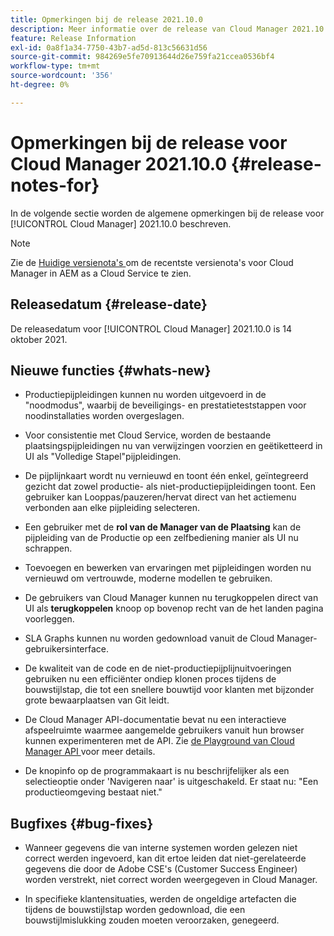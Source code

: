 ```yaml
---
title: Opmerkingen bij de release 2021.10.0
description: Meer informatie over de release van Cloud Manager 2021.10.0.
feature: Release Information
exl-id: 0a8f1a34-7750-43b7-ad5d-813c56631d56
source-git-commit: 984269e5fe70913644d26e759fa21ccea0536bf4
workflow-type: tm+mt
source-wordcount: '356'
ht-degree: 0%

---
```


# Opmerkingen bij de release voor Cloud Manager 2021.10.0 {#release-notes-for}

In de volgende sectie worden de algemene opmerkingen bij de release voor [!UICONTROL Cloud Manager] 2021.10.0 beschreven.

>[!NOTE]
>Zie de [ Huidige versienota&#39;s ](https://experienceleague.adobe.com/nl/docs/experience-manager-cloud-service/content/release-notes/cloud-manager/current#getting-access) om de recentste versienota&#39;s voor Cloud Manager in AEM as a Cloud Service te zien.

## Releasedatum {#release-date}

De releasedatum voor [!UICONTROL Cloud Manager] 2021.10.0 is 14 oktober 2021.

## Nieuwe functies {#whats-new}

* Productiepijpleidingen kunnen nu worden uitgevoerd in de &quot;noodmodus&quot;, waarbij de beveiligings- en prestatieteststappen voor noodinstallaties worden overgeslagen.

* Voor consistentie met Cloud Service, worden de bestaande plaatsingspijpleidingen nu van verwijzingen voorzien en geëtiketteerd in UI als &quot;Volledige Stapel&quot;pijpleidingen.

* De pijplijnkaart wordt nu vernieuwd en toont één enkel, geïntegreerd gezicht dat zowel productie- als niet-productiepijpleidingen toont. Een gebruiker kan Looppas/pauzeren/hervat direct van het actiemenu verbonden aan elke pijpleiding selecteren.

* Een gebruiker met de **rol van de Manager van de Plaatsing** kan de pijpleiding van de Productie op een zelfbediening manier als UI nu schrappen.

* Toevoegen en bewerken van ervaringen met pijpleidingen worden nu vernieuwd om vertrouwde, moderne modellen te gebruiken.

* De gebruikers van Cloud Manager kunnen nu terugkoppelen direct van UI als **terugkoppelen** knoop op bovenop recht van de het landen pagina voorleggen.

* SLA Graphs kunnen nu worden gedownload vanuit de Cloud Manager-gebruikersinterface.

* De kwaliteit van de code en de niet-productiepijplijnuitvoeringen gebruiken nu een efficiënter ondiep klonen proces tijdens de bouwstijlstap, die tot een snellere bouwtijd voor klanten met bijzonder grote bewaarplaatsen van Git leidt.

* De Cloud Manager API-documentatie bevat nu een interactieve afspeelruimte waarmee aangemelde gebruikers vanuit hun browser kunnen experimenteren met de API. Zie [ de Playground van Cloud Manager API ](https://developer.adobe.com/experience-cloud/cloud-manager/reference/playground/) voor meer details.

* De knopinfo op de programmakaart is nu beschrijfelijker als een selectieoptie onder &#39;Navigeren naar&#39; is uitgeschakeld. Er staat nu: &quot;Een productieomgeving bestaat niet.&quot;


## Bugfixes {#bug-fixes}

* Wanneer gegevens die van interne systemen worden gelezen niet correct werden ingevoerd, kan dit ertoe leiden dat niet-gerelateerde gegevens die door de Adobe CSE&#39;s (Customer Success Engineer) worden verstrekt, niet correct worden weergegeven in Cloud Manager.

* In specifieke klantensituaties, werden de ongeldige artefacten die tijdens de bouwstijlstap worden gedownload, die een bouwstijlmislukking zouden moeten veroorzaken, genegeerd.
